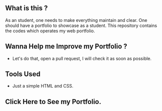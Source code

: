 ## What is this ?

As an student, one needs to make everything maintain and clear.
One should have a portfolio to showcase as a student. This repository
contains the codes which operates my web portfolio.

## Wanna Help me Improve my Portfolio ?

- Let's do that, open a pull request, I will check it
as soon as possible.

## Tools Used

- Just a simple HTML and CSS.

## Click Here to See my Portfolio.

